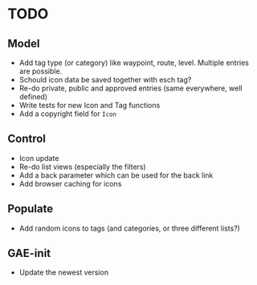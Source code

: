 TODO
=====

Model
------
* Add tag type (or category) like waypoint, route, level. Multiple entries are possible.
* Schould icon data be saved together with esch tag?
* Re-do private, public and approved entries (same everywhere, well defined)
* Write tests for new Icon and Tag functions
* Add a copyright field for `Icon`


Control
--------
* Icon update
* Re-do list views (especially the filters)
* Add a back parameter which can be used for the back link
* Add browser caching for icons

Populate
---------
* Add random icons to tags (and categories, or three different lists?)

GAE-init
--------
* Update the newest version

